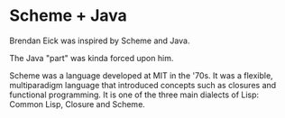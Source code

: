 # Scheme + Java

Brendan Eick was inspired by Scheme and Java.

The Java "part" was kinda forced upon him.

Scheme was a language developed at MIT in the '70s. It was a flexible, multiparadigm language that introduced concepts such as closures and functional programming. It is one of the three main dialects of Lisp: Common Lisp, Closure and Scheme.
